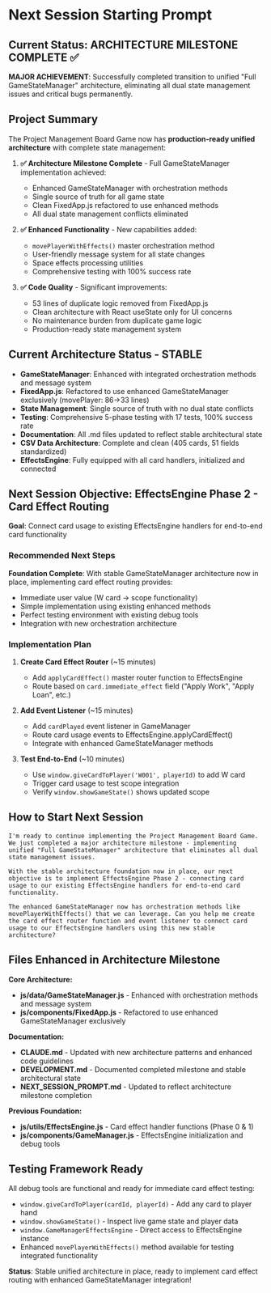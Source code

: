 # Next Session Starting Prompt

## Current Status: ARCHITECTURE MILESTONE COMPLETE ✅

**MAJOR ACHIEVEMENT**: Successfully completed transition to unified "Full GameStateManager" architecture, eliminating all dual state management issues and critical bugs permanently.

## Project Summary

The Project Management Board Game now has **production-ready unified architecture** with complete state management:

1. **✅ Architecture Milestone Complete** - Full GameStateManager implementation achieved:
   - Enhanced GameStateManager with orchestration methods
   - Single source of truth for all game state
   - Clean FixedApp.js refactored to use enhanced methods
   - All dual state management conflicts eliminated

2. **✅ Enhanced Functionality** - New capabilities added:
   - `movePlayerWithEffects()` master orchestration method
   - User-friendly message system for all state changes
   - Space effects processing utilities
   - Comprehensive testing with 100% success rate

3. **✅ Code Quality** - Significant improvements:
   - 53 lines of duplicate logic removed from FixedApp.js
   - Clean architecture with React useState only for UI concerns
   - No maintenance burden from duplicate game logic
   - Production-ready state management system

## Current Architecture Status - STABLE

- **GameStateManager**: Enhanced with integrated orchestration methods and message system
- **FixedApp.js**: Refactored to use enhanced GameStateManager exclusively (movePlayer: 86→33 lines)
- **State Management**: Single source of truth with no dual state conflicts
- **Testing**: Comprehensive 5-phase testing with 17 tests, 100% success rate
- **Documentation**: All .md files updated to reflect stable architectural state
- **CSV Data Architecture**: Complete and clean (405 cards, 51 fields standardized)
- **EffectsEngine**: Fully equipped with all card handlers, initialized and connected

## Next Session Objective: EffectsEngine Phase 2 - Card Effect Routing

**Goal**: Connect card usage to existing EffectsEngine handlers for end-to-end card functionality

### Recommended Next Steps

**Foundation Complete**: With stable GameStateManager architecture now in place, implementing card effect routing provides:
- Immediate user value (W card → scope functionality)  
- Simple implementation using existing enhanced methods
- Perfect testing environment with existing debug tools
- Integration with new orchestration architecture

### Implementation Plan

1. **Create Card Effect Router** (~15 minutes)
   - Add `applyCardEffect()` master router function to EffectsEngine
   - Route based on `card.immediate_effect` field ("Apply Work", "Apply Loan", etc.)

2. **Add Event Listener** (~15 minutes)
   - Add `cardPlayed` event listener in GameManager
   - Route card usage events to EffectsEngine.applyCardEffect()
   - Integrate with enhanced GameStateManager methods

3. **Test End-to-End** (~10 minutes)
   - Use `window.giveCardToPlayer('W001', playerId)` to add W card
   - Trigger card usage to test scope integration
   - Verify `window.showGameState()` shows updated scope

## How to Start Next Session

```
I'm ready to continue implementing the Project Management Board Game. We just completed a major architecture milestone - implementing unified "Full GameStateManager" architecture that eliminates all dual state management issues.

With the stable architecture foundation now in place, our next objective is to implement EffectsEngine Phase 2 - connecting card usage to our existing EffectsEngine handlers for end-to-end card functionality.

The enhanced GameStateManager now has orchestration methods like movePlayerWithEffects() that we can leverage. Can you help me create the card effect router function and event listener to connect card usage to our EffectsEngine handlers using this new stable architecture?
```

## Files Enhanced in Architecture Milestone

**Core Architecture:**
- **js/data/GameStateManager.js** - Enhanced with orchestration methods and message system
- **js/components/FixedApp.js** - Refactored to use enhanced GameStateManager exclusively

**Documentation:**
- **CLAUDE.md** - Updated with new architecture patterns and enhanced code guidelines
- **DEVELOPMENT.md** - Documented completed milestone and stable architectural state
- **NEXT_SESSION_PROMPT.md** - Updated to reflect architecture milestone completion

**Previous Foundation:**
- **js/utils/EffectsEngine.js** - Card effect handler functions (Phase 0 & 1)
- **js/components/GameManager.js** - EffectsEngine initialization and debug tools

## Testing Framework Ready

All debug tools are functional and ready for immediate card effect testing:
- `window.giveCardToPlayer(cardId, playerId)` - Add any card to player hand
- `window.showGameState()` - Inspect live game state and player data
- `window.GameManagerEffectsEngine` - Direct access to EffectsEngine instance
- Enhanced `movePlayerWithEffects()` method available for testing integrated functionality

**Status**: Stable unified architecture in place, ready to implement card effect routing with enhanced GameStateManager integration!